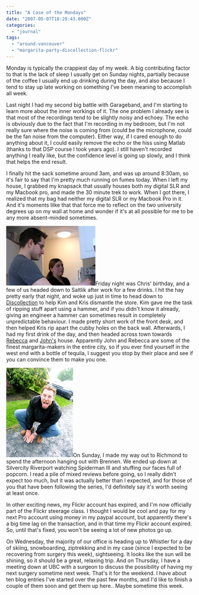 ```yaml
---
title: "A Case of the Mondays"
date: "2007-05-07T18:28:43.000Z"
categories: 
  - "journal"
tags: 
  - "around-vancouver"
  - "margarita-party-discollection-flickr"
---
```


Monday is typically the crappiest day of my week. A big contributing factor to that is the lack of sleep I usually get on Sunday nights, partially because of the coffee I usually end up drinking during the day, and also because I tend to stay up late working on something I've been meaning to accomplish all week.

Last night I had my second big battle with Garageband, and I'm starting to learn more about the inner workings of it. The one problem I already see is that most of the recordings tend to be slightly noisy and echoey. The echo is obviously due to the fact that I'm recording in my bedroom, but I'm not really sure where the noise is coming from (could be the microphone, could be the fan noise from the computer). Either way, if I cared enough to do anything about it, I could easily remove the echo or the hiss using Matlab (thanks to that DSP course I took years ago). I still haven't recorded anything I really like, but the confidence level is going up slowly, and I think that helps the end result.

I finally hit the sack sometime around 3am, and was up around 8:30am, so it's fair to say that I'm pretty much running on fumes today. When I left my house, I grabbed my knapsack that usually houses both my digital SLR and my Macbook pro, and made the 30 minute trek to work. When I got there, I realized that my bag had neither my digital SLR or my Macbook Pro in it. And it's moments lilke that that force me to reflect on the two university degrees up on my wall at home and wonder if it's at all possible for me to be any more absent-minded sometimes.

![](images/486036604_59f0f674e7_m.jpg)Friday night was Chris' birthday, and a few of us headed down to Saltlik after work for a few drinks. I hit the hay pretty early that night, and woke up just in time to head down to [Discollection](http://www.discollection.ca) to help Kim and Kris dismantle the store. Kim gave me the task of ripping stuff apart using a hammer, and if you didn't know it already, giving an engineer a hammer can sometimes result in completely unpredictable behaviour. I made pretty short work of the front desk, and then helped Kris rip apart the cubby holes on the back wall. Afterwards, I had my first drink of the day, and then headed across town towards [Rebecca](http://www.miss604.com) and [John's](http://www.audihertz.net/blog/) house. Apparently John and Rebecca are some of the finest margarita-makers in the entire city, so if you ever find yourself in the west end with a bottle of tequila, I suggest you stop by their place and see if you can convince them to make you one.

[![](images/487491033_e4a95e4389_m.jpg)](http://www.flickr.com/photos/duanestorey/487491033/)On Sunday, I made my way out to Richmond to spend the afternoon hanging out with Brennen. We ended up down at Silvercity Riverport watching Spiderman III and stuffing our faces full of popcorn. I read a pile of mixed reviews before going, so I really didn't expect too much, but it was actually better than I expected, and for those of you that have been following the series, I'd definitely say it's worth seeing at least once.

In other exciting news, my Flickr account has expired, and I'm now officially part of the Flickr steerage class. I thought I would be cool and pay for my next Pro account using money in my paypal account, but apparently there's a big time lag on the transaction, and in that time my Flickr account expired. So, until that's fixed, you won't be seeing a lot of new photos go up.

On Wednesday, the majority of our office is heading up to Whistler for a day of skiing, snowboarding, ziptrekking and in my case (since I expected to be recovering from surgery this week), sightseeing. It looks like the sun will be shining, so it should be a great, relaxing trip. And on Thursday, I have a meeting down at UBC with a surgeon to discuss the possibility of having my next surgery sometime next week. That's it for the weekend. I have about ten blog entries I've started over the past few months, and I'd like to finish a couple of them soon and get them up here.. Maybe sometime this week.
